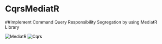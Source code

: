 # CqrsMediatR
##Implement Command Query Responsibility Segregation by using MediatR Library

![MediatR](https://raw.githubusercontent.com/jbogard/MediatR/master/assets/logo/gradient_128x128.png "MediatR")
![Cqrs](http://www.forcode.es/wp-content/uploads/2014/10/CQRS1.png "Cqrs")



